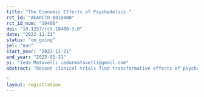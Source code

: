 ```yaml
---
title: "The Economic Effects of Psychedelics "
rct_id: "AEARCTR-0010400"
rct_id_num: "10400"
doi: "10.1257/rct.10400-3.0"
date: "2022-11-21"
status: "on_going"
jel: "nan"
start_year: "2022-11-21"
end_year: "2025-01-31"
pi: "Ieda Matavelli iedarmatavelli@gmail.com"
abstract: "Recent clinical trials find transformative effects of psychedelic drugs on mental health, prosociality, and spirituality. These findings have broad-ranging implications for policy, with some polities now decriminalizing psychedelics, and some psychedelic-assisted therapies close to receiving approval for mass use. Despite these high stakes, existing evidence suffers from three glaring omissions. First, existing clinical trials use very small samples. Second, we know little of the effects of psychedelics outside of controlled clinical settings. Third, no work estimates effects on economic outcomes. We address these omissions with an RCT in collaboration with a large ayahuasca center in Brazil.
"
layout: registration
---
```


